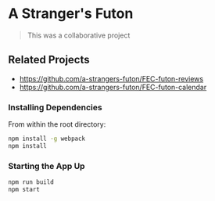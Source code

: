 # A Stranger's Futon

> This was a collaborative project                      

## Related Projects

  - https://github.com/a-strangers-futon/FEC-futon-reviews
  - https://github.com/a-strangers-futon/FEC-futon-calendar



### Installing Dependencies

From within the root directory:

```sh
npm install -g webpack
npm install
```

### Starting the App Up

```sh
npm run build
npm start
```

